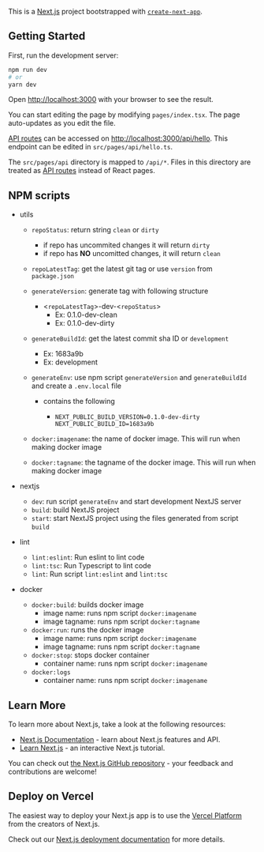 This is a [Next.js](https://nextjs.org/) project bootstrapped with [`create-next-app`](https://github.com/vercel/next.js/tree/canary/packages/create-next-app).

## Getting Started

First, run the development server:

```bash
npm run dev
# or
yarn dev
```

Open [http://localhost:3000](http://localhost:3000) with your browser to see the result.

You can start editing the page by modifying `pages/index.tsx`. The page auto-updates as you edit the file.

[API routes](https://nextjs.org/docs/api-routes/introduction) can be accessed on [http://localhost:3000/api/hello](http://localhost:3000/api/hello). This endpoint can be edited in `src/pages/api/hello.ts`.

The `src/pages/api` directory is mapped to `/api/*`. Files in this directory are treated as [API routes](https://nextjs.org/docs/api-routes/introduction) instead of React pages.

## NPM scripts

- utils

  - `repoStatus`: return string `clean` or `dirty`
    - if repo has uncommited changes it will return `dirty`
    - if repo has **NO** uncomitted changes, it will return `clean`
  - `repoLatestTag`: get the latest git tag or use `version` from `package.json`
  - `generateVersion`: generate tag with following structure
    - <`repoLatestTag`>-dev-<`repoStatus`>
      - Ex: 0.1.0-dev-clean
      - Ex: 0.1.0-dev-dirty
  - `generateBuildId`: get the latest commit sha ID or `development`
    - Ex: 1683a9b
    - Ex: development
  - `generateEnv`: use npm script `generateVersion` and `generateBuildId` and create a `.env.local` file

    - contains the following

      - ```env
        NEXT_PUBLIC_BUILD_VERSION=0.1.0-dev-dirty
        NEXT_PUBLIC_BUILD_ID=1683a9b
        ```

  - `docker:imagename`: the name of docker image. This will run when making docker image
  - `docker:tagname`: the tagname of the docker image. This will run when making docker image

- nextjs
  - `dev`: run script `generateEnv` and start development NextJS server
  - `build`: build NextJS project
  - `start`: start NextJS project using the files generated from script `build`
- lint
  - `lint:eslint`: Run eslint to lint code
  - `lint:tsc`: Run Typescript to lint code
  - `lint`: Run script `lint:eslint` and `lint:tsc`
- docker
  - `docker:build`: builds docker image
    - image name: runs npm script `docker:imagename`
    - image tagname: runs npm script `docker:tagname`
  - `docker:run`: runs the docker image
    - image name: runs npm script `docker:imagename`
    - image tagname: runs npm script `docker:tagname`
  - `docker:stop`: stops docker container
    - container name: runs npm script `docker:imagename`
  - `docker:logs`
    - container name: runs npm script `docker:imagename`

## Learn More

To learn more about Next.js, take a look at the following resources:

- [Next.js Documentation](https://nextjs.org/docs) - learn about Next.js features and API.
- [Learn Next.js](https://nextjs.org/learn) - an interactive Next.js tutorial.

You can check out [the Next.js GitHub repository](https://github.com/vercel/next.js/) - your feedback and contributions are welcome!

## Deploy on Vercel

The easiest way to deploy your Next.js app is to use the [Vercel Platform](https://vercel.com/new?utm_medium=default-template&filter=next.js&utm_source=create-next-app&utm_campaign=create-next-app-readme) from the creators of Next.js.

Check out our [Next.js deployment documentation](https://nextjs.org/docs/deployment) for more details.
